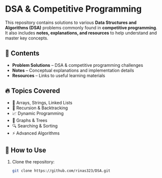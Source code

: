 # DSA & Competitive Programming

This repository contains solutions to various **Data Structures and Algorithms (DSA)** problems commonly found in **competitive programming**. It also includes **notes, explanations, and resources** to help understand and master key concepts.

## 📌 Contents
- **Problem Solutions** – DSA & competitive programming challenges
- **Notes** – Conceptual explanations and implementation details
- **Resources** – Links to useful learning materials

## 🔥 Topics Covered
- 📌 Arrays, Strings, Linked Lists  
- 🔄 Recursion & Backtracking  
- 📈 Dynamic Programming  
- 🌳 Graphs & Trees  
- 🔍 Searching & Sorting  
- ⚡ Advanced Algorithms  

## 🚀 How to Use
1. Clone the repository:  
   ```bash
   git clone https://github.com/rinas323/DSA.git


